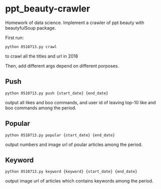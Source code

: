 # ppt_beauty-crawler
Homework of data science. Implement a crawler of ppt beauty with beautyfulSoup package.


First run:

```
python 0510713.py crawl
```
to crawl all the titles and url in 2018


Then, add different args depend on different porposes.

## Push

  ```
  python 0510713.py push {start_date} {end_date}
  ```
 output all likes and boo commands, and user id of leaving top-10 like and boo commands among the period.
  
## Popular

  ```
  python 0510713.py popular {start_date} {end_date}
  ```
  output numbers and image url of poular articles among the period.

## Keyword

  ```
  python 0510713.py keyword {keyword} {start_date} {end_date}
  ```
  output image url of articles which contains keywords among the period.

